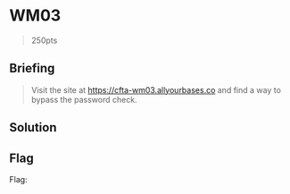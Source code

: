 # WM03
> 250pts

## Briefing
> Visit the site at https://cfta-wm03.allyourbases.co and find a way to bypass the password check.

## Solution


## Flag
Flag: ` `
